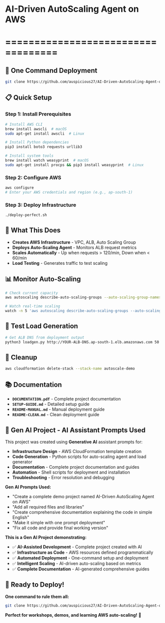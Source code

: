# AI-Driven AutoScaling Agent on AWS
# ===================================

## 🚀 **One Command Deployment**

```bash
git clone https://github.com/auspicious27/AI-Driven-AutoScaling-Agent-on-AWS.git && cd AI-Driven-AutoScaling-Agent-on-AWS && chmod +x install.sh deploy-perfect.sh && ./install.sh && ./deploy-perfect.sh
```

## 📋 **Quick Setup**

### **Step 1: Install Prerequisites**
```bash
# Install AWS CLI
brew install awscli  # macOS
sudo apt-get install awscli  # Linux

# Install Python dependencies
pip3 install boto3 requests urllib3

# Install system tools
brew install watch weasyprint  # macOS
sudo apt-get install procps && pip3 install weasyprint  # Linux
```

### **Step 2: Configure AWS**
```bash
aws configure
# Enter your AWS credentials and region (e.g., ap-south-1)
```

### **Step 3: Deploy Infrastructure**
```bash
./deploy-perfect.sh
```

## 🎯 **What This Does**

- **Creates AWS Infrastructure** - VPC, ALB, Auto Scaling Group
- **Deploys Auto-Scaling Agent** - Monitors ALB request metrics
- **Scales Automatically** - Up when requests > 120/min, Down when < 60/min
- **Load Testing** - Generates traffic to test scaling

## 📊 **Monitor Auto-Scaling**

```bash
# Check current capacity
aws autoscaling describe-auto-scaling-groups --auto-scaling-group-names autoscale-demo-asg --query 'AutoScalingGroups[0].DesiredCapacity' --output text

# Watch real-time scaling
watch -n 5 'aws autoscaling describe-auto-scaling-groups --auto-scaling-group-names autoscale-demo-asg --query "AutoScalingGroups[0].DesiredCapacity" --output text'
```

## 🧪 **Test Load Generation**

```bash
# Get ALB DNS from deployment output
python3 loadgen.py http://YOUR-ALB-DNS.ap-south-1.elb.amazonaws.com 50 --duration 60
```

## 🧹 **Cleanup**

```bash
aws cloudformation delete-stack --stack-name autoscale-demo
```

## 📚 **Documentation**

- **`DOCUMENTATION.pdf`** - Complete project documentation
- **`SETUP-GUIDE.md`** - Detailed setup guide
- **`README-MANUAL.md`** - Manual deployment guide
- **`README-CLEAN.md`** - Clean deployment guide

## 🤖 **Gen AI Project - AI Assistant Prompts Used**

This project was created using **Generative AI** assistant prompts for:

- **Infrastructure Design** - AWS CloudFormation template creation
- **Code Generation** - Python scripts for auto-scaling agent and load generator
- **Documentation** - Complete project documentation and guides
- **Automation** - Shell scripts for deployment and installation
- **Troubleshooting** - Error resolution and debugging

**Gen AI Prompts Used:**
- "Create a complete demo project named AI-Driven AutoScaling Agent on AWS"
- "Add all required files and libraries"
- "Create comprehensive documentation explaining the code in simple English"
- "Make it simple with one prompt deployment"
- "Fix all code and provide final working version"

**This is a Gen AI Project demonstrating:**
- ✅ **AI-Assisted Development** - Complete project created with AI
- ✅ **Infrastructure as Code** - AWS resources defined programmatically
- ✅ **Automated Deployment** - One-command setup and deployment
- ✅ **Intelligent Scaling** - AI-driven auto-scaling based on metrics
- ✅ **Complete Documentation** - AI-generated comprehensive guides

## 🎉 **Ready to Deploy!**

**One command to rule them all:**
```bash
git clone https://github.com/auspicious27/AI-Driven-AutoScaling-Agent-on-AWS.git && cd AI-Driven-AutoScaling-Agent-on-AWS && chmod +x install.sh deploy-perfect.sh && ./install.sh && ./deploy-perfect.sh
```

**Perfect for workshops, demos, and learning AWS auto-scaling!** 🚀
